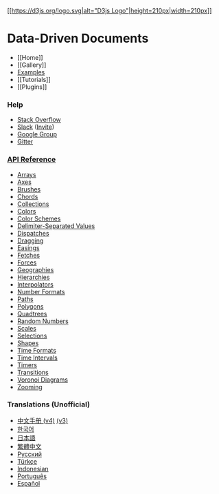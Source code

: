 [[[https://d3js.org/logo.svg|alt="D3js Logo"|height=210px|width=210px]]](https://d3js.org)

Data-Driven Documents
=====================

- [[Home]]
- [[Gallery]]
- [Examples](https://bl.ocks.org/mbostock)
- [[Tutorials]]
- [[Plugins]]

### Help
- [Stack Overflow](https://stackoverflow.com/questions/tagged/d3.js)
- [Slack](https://d3js.slack.com) ([Invite](https://d3-slackin.herokuapp.com/))
- [Google Group](https://groups.google.com/group/d3-js)
- [Gitter](https://gitter.im/d3/d3)

### [API Reference](https://github.com/d3/d3/blob/master/API.md)
* [Arrays](https://github.com/d3/d3/blob/master/API.md#arrays-d3-array)
* [Axes](https://github.com/d3/d3/blob/master/API.md#axes-d3-axis)
* [Brushes](https://github.com/d3/d3/blob/master/API.md#brushes-d3-brush)
* [Chords](https://github.com/d3/d3/blob/master/API.md#chords-d3-chord)
* [Collections](https://github.com/d3/d3/blob/master/API.md#collections-d3-collection)
* [Colors](https://github.com/d3/d3/blob/master/API.md#colors-d3-color)
* [Color Schemes](https://github.com/d3/d3/blob/master/API.md#color-schemes-d3-scale-chromatic)
* [Delimiter-Separated Values](https://github.com/d3/d3/blob/master/API.md#delimiter-separated-values-d3-dsv)
* [Dispatches](https://github.com/d3/d3/blob/master/API.md#dispatches-d3-dispatch)
* [Dragging](https://github.com/d3/d3/blob/master/API.md#dragging-d3-drag)
* [Easings](https://github.com/d3/d3/blob/master/API.md#easings-d3-ease)
* [Fetches](https://github.com/d3/d3/blob/master/API.md#fetches-d3-fetch)
* [Forces](https://github.com/d3/d3/blob/master/API.md#forces-d3-force)
* [Geographies](https://github.com/d3/d3/blob/master/API.md#geographies-d3-geo)
* [Hierarchies](https://github.com/d3/d3/blob/master/API.md#hierarchies-d3-hierarchy)
* [Interpolators](https://github.com/d3/d3/blob/master/API.md#interpolators-d3-interpolate)
* [Number Formats](https://github.com/d3/d3/blob/master/API.md#number-formats-d3-format)
* [Paths](https://github.com/d3/d3/blob/master/API.md#paths-d3-path)
* [Polygons](https://github.com/d3/d3/blob/master/API.md#polygons-d3-polygon)
* [Quadtrees](https://github.com/d3/d3/blob/master/API.md#quadtrees-d3-quadtree)
* [Random Numbers](https://github.com/d3/d3/blob/master/API.md#random-numbers-d3-random)
* [Scales](https://github.com/d3/d3/blob/master/API.md#scales-d3-scale)
* [Selections](https://github.com/d3/d3/blob/master/API.md#selections-d3-selection)
* [Shapes](https://github.com/d3/d3/blob/master/API.md#shapes-d3-shape)
* [Time Formats](https://github.com/d3/d3/blob/master/API.md#time-formats-d3-time-format)
* [Time Intervals](https://github.com/d3/d3/blob/master/API.md#time-intervals-d3-time)
* [Timers](https://github.com/d3/d3/blob/master/API.md#timers-d3-timer)
* [Transitions](https://github.com/d3/d3/blob/master/API.md#transitions-d3-transition)
* [Voronoi Diagrams](https://github.com/d3/d3/blob/master/API.md#voronoi-diagrams-d3-voronoi)
* [Zooming](https://github.com/d3/d3/blob/master/API.md#zooming-d3-zoom)

### Translations (Unofficial)
- [中文手册 (v4)](https://github.com/tianxuzhang/d3.v4-API-Translation) [(v3)](https://github.com/d3/d3/wiki/API--%E4%B8%AD%E6%96%87%E6%89%8B%E5%86%8C)
- [한국어](/zziuni/d3/wiki)
- [日本語](/mbostock/d3/wiki/JP-Home)
- [繁體中文](/mbostock/d3/wiki/TW-Home)
- [Русский](/mbostock/d3/wiki/API-Reference-\(русскоязычная-версия\))
- [Türkçe](/ahmetkurnaz/d3/wiki)
- [Indonesian](/widiantonugroho/d3/wiki)
- [Português](/jeanbauer/d3/wiki)
- [Español](/19cah/d3/wiki)